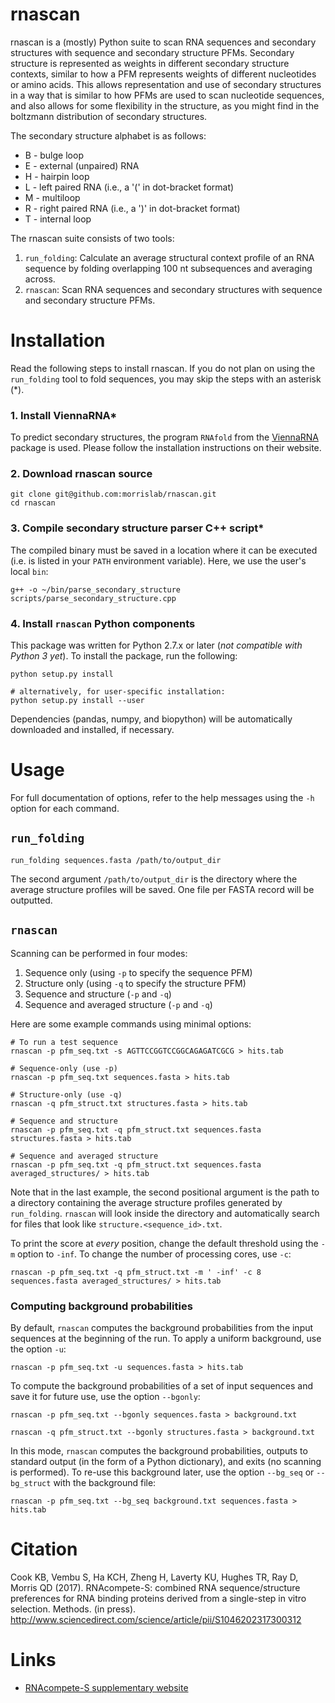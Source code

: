 # rnascan

rnascan is a (mostly) Python suite to scan RNA sequences and secondary structures with sequence and secondary structure PFMs. Secondary structure is represented as weights in different secondary structure contexts, similar to how a PFM represents weights of different nucleotides or amino acids. This allows representation and use of secondary structures in a way that is similar to how PFMs are used to scan nucleotide sequences, and also allows for some flexibility in the structure, as you might find in the boltzmann distribution of secondary structures.

The secondary structure alphabet is as follows:

* B - bulge loop
* E - external (unpaired) RNA
* H - hairpin loop
* L - left paired RNA (i.e., a '(' in dot-bracket format)
* M - multiloop
* R - right paired RNA (i.e., a ')' in dot-bracket format)
* T - internal loop

The rnascan suite consists of two tools:

 1. `run_folding`: Calculate an average structural context profile of an RNA sequence by folding overlapping 100 nt subsequences and averaging across.
 1. `rnascan`: Scan RNA sequences and secondary structures with sequence and
 secondary structure PFMs.

# Installation

Read the following steps to install rnascan. If you do not plan on using the
`run_folding` tool to fold sequences, you may skip the steps with an asterisk (*).

### 1. Install ViennaRNA*

To predict secondary structures, the program `RNAfold` from the [ViennaRNA](https://www.tbi.univie.ac.at/RNA/index.html) package is used. Please follow the installation instructions on their website.

### 2. Download rnascan source

```
git clone git@github.com:morrislab/rnascan.git
cd rnascan
```

### 3. Compile secondary structure parser C++ script*

The compiled binary must be saved in a location where it can be executed (i.e. is listed in your `PATH` environment variable). Here, we use the user's local `bin`:

```
g++ -o ~/bin/parse_secondary_structure scripts/parse_secondary_structure.cpp
```

### 4. Install `rnascan` Python components

This package was written for Python 2.7.x or later (_not compatible with Python 3 yet_). To install the package, run the following:

```
python setup.py install

# alternatively, for user-specific installation:
python setup.py install --user
```

Dependencies (pandas, numpy, and biopython) will be automatically downloaded and installed, if necessary.

# Usage

For full documentation of options, refer to the help messages using the `-h` option for each command.

## `run_folding`

```
run_folding sequences.fasta /path/to/output_dir
```

The second argument `/path/to/output_dir` is the directory where the average structure profiles will be saved. One file per FASTA record will be outputted.

## `rnascan`

Scanning can be performed in four modes:

 1. Sequence only (using `-p` to specify the sequence PFM)
 1. Structure only (using `-q` to specify the structure PFM)
 1. Sequence and structure (`-p` and `-q`)
 1. Sequence and averaged structure (`-p` and `-q`)

Here are some example commands using minimal options:

```
# To run a test sequence
rnascan -p pfm_seq.txt -s AGTTCCGGTCCGGCAGAGATCGCG > hits.tab

# Sequence-only (use -p)
rnascan -p pfm_seq.txt sequences.fasta > hits.tab

# Structure-only (use -q)
rnascan -q pfm_struct.txt structures.fasta > hits.tab

# Sequence and structure
rnascan -p pfm_seq.txt -q pfm_struct.txt sequences.fasta structures.fasta > hits.tab

# Sequence and averaged structure
rnascan -p pfm_seq.txt -q pfm_struct.txt sequences.fasta averaged_structures/ > hits.tab
```

Note that in the last example, the second positional argument is the path to a
directory containing the average structure profiles generated by `run_folding`.
`rnascan` will look inside the directory and automatically search for files
that look like `structure.<sequence_id>.txt`.

To print the score at *every* position, change the default threshold using the
`-m` option to `-inf`. To change the number of processing cores, use `-c`:

```
rnascan -p pfm_seq.txt -q pfm_struct.txt -m ' -inf' -c 8 sequences.fasta averaged_structures/ > hits.tab
```

### Computing background probabilities

By default, `rnascan` computes the background probabilities from the input
sequences at the beginning of the run. To apply a uniform
background, use the option `-u`:

```
rnascan -p pfm_seq.txt -u sequences.fasta > hits.tab
```

To compute the background probabilities of a set of input sequences and save it
for future use, use the option `--bgonly`:

```
rnascan -p pfm_seq.txt --bgonly sequences.fasta > background.txt

rnascan -q pfm_struct.txt --bgonly structures.fasta > background.txt
```

In this mode, `rnascan` computes the background probabilities, outputs to standard output (in the form of a Python dictionary), and exits (no scanning is performed). To re-use this background later, use the option `--bg_seq` or
`--bg_struct` with the background file:

```
rnascan -p pfm_seq.txt --bg_seq background.txt sequences.fasta > hits.tab
```

# Citation

Cook KB, Vembu S, Ha KCH, Zheng H, Laverty KU, Hughes TR, Ray D, Morris QD (2017). RNAcompete-S: combined RNA sequence/structure preferences for RNA binding proteins derived from a single-step in vitro selection. Methods. (in press). http://www.sciencedirect.com/science/article/pii/S1046202317300312

# Links

 * [RNAcompete-S supplementary website](http://hugheslab.ccbr.utoronto.ca/supplementary-data/RNAcompete-S/index.html)
